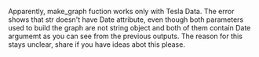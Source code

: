 Apparently, make_graph fuction works only with Tesla Data. The error shows that str doesn't have Date attribute, even though both parameters used to build the graph are not string object and both of them contain Date argumemt as you can see from the previous outputs. The reason for this stays unclear, share if you have ideas abot this please.
